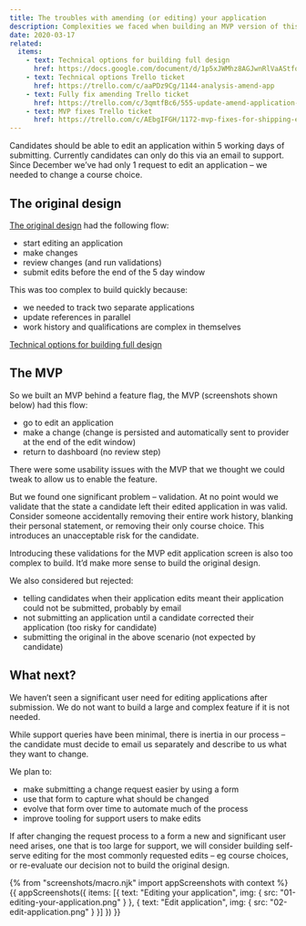 ```yaml
---
title: The troubles with amending (or editing) your application
description: Complexities we faced when building an MVP version of this feature
date: 2020-03-17
related:
  items:
    - text: Technical options for building full design
      href: https://docs.google.com/document/d/1p5xJWMhz8AGJwnRlVaAStfoyGoxTHsbJZOI2RIY5LXw/
    - text: Technical options Trello ticket
      href: https://trello.com/c/aaPDz9Cg/1144-analysis-amend-app
    - text: Fully fix amending Trello ticket
      href: https://trello.com/c/3qmtfBc6/555-update-amend-application-feature-to-match-design-%E2%9A%BD%EF%B8%8F
    - text: MVP fixes Trello ticket
      href: https://trello.com/c/AEbgIFGH/1172-mvp-fixes-for-shipping-edit-application
---
```

Candidates should be able to edit an application within 5 working days of submitting. Currently candidates can only do this via an email to support. Since December we’ve had only 1 request to edit an application – we needed to change a course choice.

## The original design

[The original design](/apply-for-teacher-training/amend-withdraw) had the following flow:

* start editing an application
* make changes
* review changes (and run validations)
* submit edits before the end of the 5 day window

This was too complex to build quickly because:

* we needed to track two separate applications
* update references in parallel
* work history and qualifications are complex in themselves

[Technical options for building full design](https://docs.google.com/document/d/1p5xJWMhz8AGJwnRlVaAStfoyGoxTHsbJZOI2RIY5LXw/)

## The MVP

So we built an MVP behind a feature flag, the MVP (screenshots shown below) had this flow:

* go to edit an application
* make a change (change is persisted and automatically sent to provider at the end of the edit window)
* return to dashboard (no review step)

There were some usability issues with the MVP that we thought we could tweak to allow us to enable the feature.

But we found one significant problem – validation. At no point would we validate that the state a candidate left their edited application in was valid. Consider someone accidentally removing their entire work history, blanking their personal statement, or removing their only course choice. This introduces an unacceptable risk for the candidate.

Introducing these validations for the MVP edit application screen is also too complex to build. It’d make more sense to build the original design.

We also considered but rejected:

* telling candidates when their application edits meant their application could not be submitted, probably by email
* not submitting an application until a candidate corrected their application (too risky for candidate)
* submitting the original in the above scenario (not expected by candidate)

## What next?

We haven’t seen a significant user need for editing applications after submission. We do not want to build a large and complex feature if it is not needed.

While support queries have been minimal, there is inertia in our process – the candidate must decide to email us separately and describe to us what they want to change.

We plan to:

* make submitting a change request easier by using a form
* use that form to capture what should be changed
* evolve that form over time to automate much of the process
* improve tooling for support users to make edits

If after changing the request process to a form a new and significant user need arises, one that is too large for support, we will consider building self-serve editing for the most commonly requested edits – eg course choices, or re-evaluate our decision not to build the original design.

{% from "screenshots/macro.njk" import appScreenshots with context %}
{{ appScreenshots({
  items: [{
      text: "Editing your application",
      img: { src: "01-editing-your-application.png" }
    }, {
      text: "Edit application",
      img: { src: "02-edit-application.png" }
    }]
}) }}
